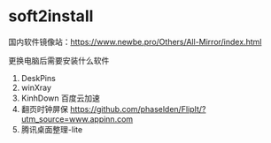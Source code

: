 # soft2install
国内软件镜像站：https://www.newbe.pro/Others/All-Mirror/index.html

更换电脑后需要安装什么软件
1. DeskPins 
2. winXray
3. KinhDown 百度云加速
4. 翻页时钟屏保 https://github.com/phaselden/FlipIt/?utm_source=www.appinn.com
5. 腾讯桌面整理-lite
